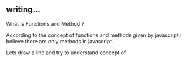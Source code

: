 **writing...**
------------------


What is Functions and Method ?

According to the concept of functions and methods given by javascript,i believe there are only methods in javascript.

Lets draw a line and try to understand concept of 